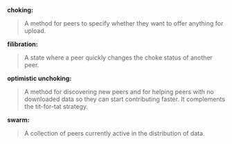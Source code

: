 **choking:**

> A method for peers to specify whether they want to offer anything for upload.

**filibration:**

> A state where a peer quickly changes the choke status of another peer.

**optimistic unchoking:**

> A method for discovering new peers and for helping peers with no downloaded data so they can start contributing faster. It complements the tit-for-tat strategy.

**swarm:**

> A collection of peers currently active in the distribution of data.
